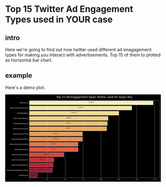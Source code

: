# Top 15 Twitter Ad Engagement Types used in YOUR case

## intro

Here we're going to find out how twitter used different ad enagagement types for making you interact with advertisements. Top 15 of them to plotted as horizontal bar chart.

## example

Here's a demo plot.

![twitterAdsCountGroupedByEngagementTypesForAnjan_Roy](../plots/twitterAdsCountGroupedByEngagementTypesForAnjan_Roy.png)
